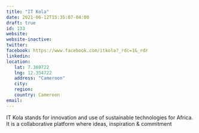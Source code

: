 ```yaml
---
title: "IT Kola"
date: 2021-06-12T15:35:07-04:00
draft: true
id: 133
website: 
website-inactive: 
twitter: 
facebook: https://www.facebook.com/itkola?_rdc=1&_rdr
linkedin: 
location: 
   lat: 7.369722
   lng: 12.354722
   address: "Cameroon"
   city: 
   region: 
   country: Cameroon
email: 
---
```

IT Kola stands for innovation and use of sustainable technologies for Africa. It is a collaborative platform where ideas, inspiration & commitment  
